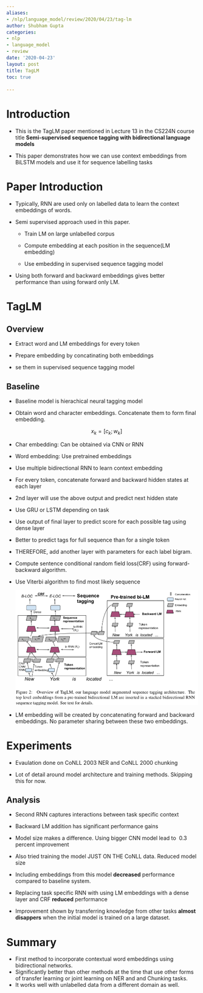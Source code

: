 ```yaml
---
aliases:
- /nlp/language_model/review/2020/04/23/tag-lm
author: Shubham Gupta
categories:
- nlp
- language_model
- review
date: '2020-04-23'
layout: post
title: TagLM
toc: true

---
```


Introduction
============

-   This is the TagLM paper mentioned in Lecture 13 in the CS224N
    course title **Semi-supervised sequence tagging with bidirectional language models**


-   This paper demonstrates how we can use context embeddings from
    BiLSTM models and use it for sequence labelling tasks

Paper Introduction
==================

-   Typically, RNN are used only on labelled data to learn the context
    embeddings of words.

-   Semi supervised approach used in this paper.

    -   Train LM on large unlabelled corpus

    -   Compute embedding at each position in the sequence(LM embedding)

    -   Use embedding in supervised sequence tagging model

-   Using both forward and backward embeddings gives better performance
    than using forward only LM.

TagLM
=====

Overview
--------

-   Extract word and LM embeddings for every token

-   Prepare embedding by concatinating both embeddings

-   se them in supervised sequence tagging model

Baseline
--------

-   Baseline model is hierachical neural tagging model

-   Obtain word and character embeddings. Concatenate them to form final
    embedding.

    $$ x_k = [c_k;w_k] $$

-   Char embedding: Can be obtained via CNN or RNN

-   Word embedding: Use pretrained embeddings

-   Use multiple bidirectional RNN to learn context embedding

-   For every token, concatenate forward and backward hidden states at
    each layer

-   2nd layer will use the above output and predict next hidden state

-   Use GRU or LSTM depending on task

-   Use output of final layer to predict score for each possible tag
    using dense layer

-   Better to predict tags for full sequence than for a single token

-   THEREFORE, add another layer with parameters for each label bigram.

-   Compute sentence conditional random field loss(CRF) using
    forward-backward algorithm.

-   Use Viterbi algorithm to find most likely sequence

    ![Overview of architecture[]{data-label="fig:overview"}](taglm/overview.png)


-   LM embedding will be created by concatenating forward and backward
    embeddings. No parameter sharing between these two embeddings.

Experiments
===========

-   Evaulation done on CoNLL 2003 NER and CoNLL 2000 chunking

-   Lot of detail around model architecture and training methods.
    Skipping this for now.

Analysis
--------

-   Second RNN captures interactions between task specific context

-   Backward LM addition has significant performance gains

-   Model size makes a difference. Using bigger CNN model lead to  0.3
    percent improvement

-   Also tried training the model JUST ON THE CoNLL data. Reduced model
    size

-   Including embeddings from this model **decreased** performance
    compared to baseline system.

-   Replacing task specific RNN with using LM embeddings with a dense
    layer and CRF **reduced** performance

-   Improvement shown by transferring knowledge from other tasks
    **almost disappers** when the initial model is trained on a large
    dataset. 

Summary
======

- First method to incorporate contextual word embeddings using bidirectional networks.
- Significantly better than other methods at the time that use other forms of transfer learning or joint learning on NER and and Chunking tasks.
- It works well with unlabelled data from a different domain as well.
